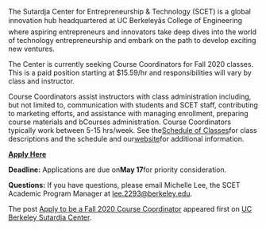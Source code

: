 The Sutardja Center for Entrepreneurship & Technology (SCET) is a global innovation hub headquartered at UC Berkeleyâs College of Engineering where aspiring entrepreneurs and innovators take deep dives into the world of technology entrepreneurship and embark on the path to develop exciting new ventures.

The Center is currently seeking Course Coordinators for Fall 2020 classes. This is a paid position starting at $15.59/hr and responsibilities will vary by class and instructor.

Course Coordinators assist instructors with class administration including, but not limited to, communication with students and SCET staff, contributing to marketing efforts, and assistance with managing enrollment, preparing course materials and bCourses administration. Course Coordinators typically work between 5-15 hrs/week. See the[Schedule of Classes](https://classes.berkeley.edu/search/class/SCET?f%5B0%5D=im_field_term_name%3A1961&retain-filters=1)for class descriptions and the schedule and our[website](https://scet.berkeley.edu/courses/)for additional information.

[**Apply Here**](https://docs.google.com/forms/d/e/1FAIpQLSfrF_meqtRzzyDBgYaPtw8yn4trC5k5eUdeZuFTb25CZYE7sg/viewform?usp=sf_link)

**Deadline:** Applications are due on**May 17**for priority consideration.

**Questions:** If you have questions, please email Michelle Lee, the SCET Academic Program Manager at lee.2293@berkeley.edu.

The post [Apply to be a Fall 2020 Course Coordinator](http://scet.berkeley.edu/apply-to-be-a-fall-2020-course-coordinator/) appeared first on [UC Berkeley Sutardja Center](http://scet.berkeley.edu).
